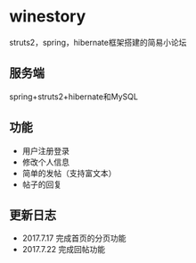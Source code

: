 # winestory
struts2，spring，hibernate框架搭建的简易小论坛
## 服务端
spring+struts2+hibernate和MySQL
## 功能
- 用户注册登录
- 修改个人信息
- 简单的发帖（支持富文本）
- 帖子的回复
## 更新日志
- 2017.7.17 完成首页的分页功能
- 2017.7.22 完成回帖功能